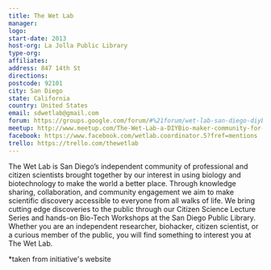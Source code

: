 ```yaml
---
title: The Wet Lab
manager:
logo:
start-date: 2013
host-org: La Jolla Public Library
type-org:
affiliates:
address: 847 14th St
directions:
postcode: 92101
city: San Diego
state: California
country: United States
email: sdwetlab@gmail.com
forum: https://groups.google.com/forum/#%21forum/wet-lab-san-diego-diybio
meetup: http://www.meetup.com/The-Wet-Lab-a-DIYBio-maker-community-for-algae-enthusiasts/
facebook: https://www.facebook.com/wetlab.coordinator.5?fref=mentions
trello: https://trello.com/thewetlab
---
```


The Wet Lab is San Diego’s independent community of professional and citizen scientists brought together by our interest in using biology and biotechnology to make the world a better place. Through knowledge sharing, collaboration, and community engagement we aim to make scientific discovery accessible to everyone from all walks of life. We bring cutting edge discoveries to the public through our Citizen Science Lecture Series and hands-on Bio-Tech Workshops at the San Diego Public Library. Whether you are an independent researcher, biohacker, citizen scientist, or a curious member of the public, you will find something to interest you at The Wet Lab.


\*taken from initiative's website
